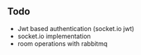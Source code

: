 ## Todo
- Jwt based authentication (socket.io jwt)
- socket.io implementation
- room operations with rabbitmq